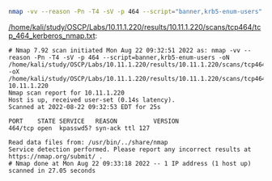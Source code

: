 ```bash
nmap -vv --reason -Pn -T4 -sV -p 464 --script="banner,krb5-enum-users" -oN "/home/kali/study/OSCP/Labs/10.11.1.220/results/10.11.1.220/scans/tcp464/tcp_464_kerberos_nmap.txt" -oX "/home/kali/study/OSCP/Labs/10.11.1.220/results/10.11.1.220/scans/tcp464/xml/tcp_464_kerberos_nmap.xml" 10.11.1.220
```

[/home/kali/study/OSCP/Labs/10.11.1.220/results/10.11.1.220/scans/tcp464/tcp_464_kerberos_nmap.txt](file:///home/kali/study/OSCP/Labs/10.11.1.220/results/10.11.1.220/scans/tcp464/tcp_464_kerberos_nmap.txt):

```
# Nmap 7.92 scan initiated Mon Aug 22 09:32:51 2022 as: nmap -vv --reason -Pn -T4 -sV -p 464 --script=banner,krb5-enum-users -oN /home/kali/study/OSCP/Labs/10.11.1.220/results/10.11.1.220/scans/tcp464/tcp_464_kerberos_nmap.txt -oX /home/kali/study/OSCP/Labs/10.11.1.220/results/10.11.1.220/scans/tcp464/xml/tcp_464_kerberos_nmap.xml 10.11.1.220
Nmap scan report for 10.11.1.220
Host is up, received user-set (0.14s latency).
Scanned at 2022-08-22 09:32:53 EDT for 25s

PORT    STATE SERVICE   REASON          VERSION
464/tcp open  kpasswd5? syn-ack ttl 127

Read data files from: /usr/bin/../share/nmap
Service detection performed. Please report any incorrect results at https://nmap.org/submit/ .
# Nmap done at Mon Aug 22 09:33:18 2022 -- 1 IP address (1 host up) scanned in 27.05 seconds

```

